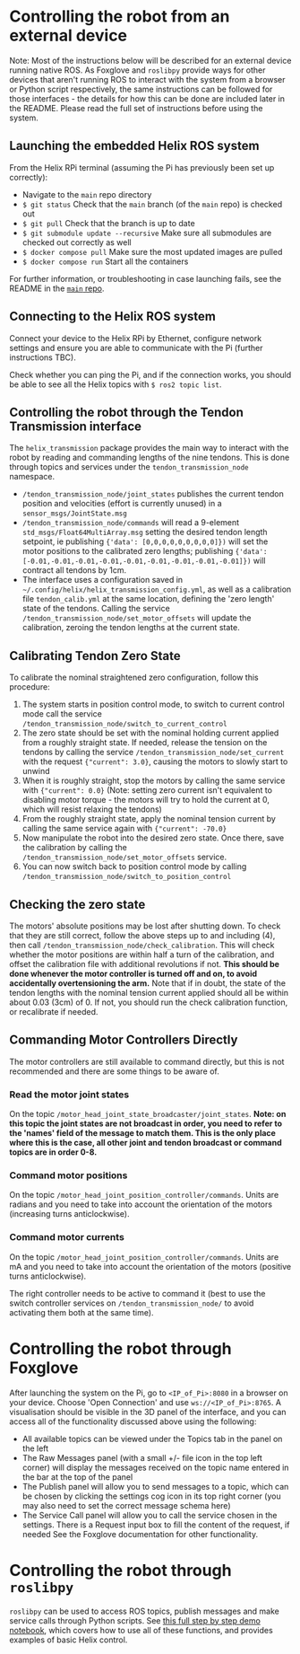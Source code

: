 # Controlling the robot from an external device
Note: Most of the instructions below will be described for an external device running native ROS. As Foxglove and `roslibpy` provide ways for other devices that aren't running ROS to interact with the system from a browser or Python script respectively, the same instructions can be followed for those interfaces - the details for how this can be done are included later in the README. Please read the full set of instructions before using the system.

## Launching the embedded Helix ROS system
From the Helix RPi terminal (assuming the Pi has previously been set up correctly):
- Navigate to the `main` repo directory
- `$ git status` Check that the `main` branch (of the `main` repo) is checked out
- `$ git pull` Check that the branch is up to date
- `$ git submodule update --recursive` Make sure all submodules are checked out correctly as well
- `$ docker compose pull` Make sure the most updated images are pulled
- `$ docker compose run` Start all the containers

For further information, or troubleshooting in case launching fails, see the README in the [`main` repo](https://github.com/helix-robotics-ag/main/tree/main).

## Connecting to the Helix ROS system
Connect your device to the Helix RPi by Ethernet, configure network settings and ensure you are able to communicate with the Pi (further instructions TBC).

Check whether you can ping the Pi, and if the connection works, you should be able to see all the Helix topics with `$ ros2 topic list`.

## Controlling the robot through the Tendon Transmission interface
The `helix_transmission` package provides the main way to interact with the robot by reading and commanding lengths of the nine tendons. This is done through topics and services under the `tendon_transmission_node` namespace.
- `/tendon_transmission_node/joint_states` publishes the current tendon position and velocities (effort is currently unused) in a `sensor_msgs/JointState.msg`
- `/tendon_transmission_node/commands` will read a 9-element `std_msgs/Float64MultiArray.msg` setting the desired tendon length setpoint, ie publishing `{'data': [0,0,0,0,0,0,0,0,0]})` will set the motor positions to the calibrated zero lengths; publishing `{'data': [-0.01,-0.01,-0.01,-0.01,-0.01,-0.01,-0.01,-0.01,-0.01]})` will contract all tendons by 1cm.
- The interface uses a configuration saved in `~/.config/helix/helix_transmission_config.yml`, as well as a calibration file `tendon_calib.yml` at the same location, defining the 'zero length' state of the tendons. Calling the service `/tendon_transmission_node/set_motor_offsets` will update the calibration, zeroing the tendon lengths at the current state.

## Calibrating Tendon Zero State
To calibrate the nominal straightened zero configuration, follow this procedure: 

1. The system starts in position control mode, to switch to current control mode call the service `/tendon_transmission_node/switch_to_current_control`
2. The zero state should be set with the nominal holding current applied from a roughly straight state. If needed, release the tension on the tendons by calling the service `/tendon_transmission_node/set_current` with the request `{"current": 3.0}`, causing the motors to slowly start to unwind
3. When it is roughly straight, stop the motors by calling the same service with `{"current": 0.0}` (Note: setting zero current isn't equivalent to disabling motor torque - the motors will try to hold the current at 0, which will resist relaxing the tendons)
4. From the roughly straight state, apply the nominal tension current by calling the same service again with `{"current": -70.0}`
5. Now manipulate the robot into the desired zero state. Once there, save the calibration by calling the `/tendon_transmission_node/set_motor_offsets` service.
6. You can now switch back to position control mode by calling `/tendon_transmission_node/switch_to_position_control`

## Checking the zero state
The motors' absolute positions may be lost after shutting down. To check that they are still correct, follow the above steps up to and including (4), then call `/tendon_transmission_node/check_calibration`. This will check whether the motor positions are within half a turn of the calibration, and offset the calibration file with additional revolutions if not. **This should be done whenever the motor controller is turned off and on, to avoid accidentally overtensioning the arm.** Note that if in doubt, the state of the tendon lengths with the nominal tension current applied should all be within about 0.03 (3cm) of 0. If not, you should run the check calibration function, or recalibrate if needed. 

## Commanding Motor Controllers Directly
The motor controllers are still available to command directly, but this is not recommended and there are some things to be aware of.
### Read the motor joint states
On the topic `/motor_head_joint_state_broadcaster/joint_states`. **Note: on this topic the joint states are not broadcast in order, you need to refer to the 'names' field of the message to match them. This is the only place where this is the case, all other joint and tendon broadcast or command topics are in order 0-8.**
### Command motor positions
On the topic `/motor_head_joint_position_controller/commands`. Units are radians and you need to take into account the orientation of the motors (increasing turns anticlockwise).
### Command motor currents
On the topic `/motor_head_joint_position_controller/commands`. Units are mA and you need to take into account the orientation of the motors (positive turns anticlockwise).

The right controller needs to be active to command it (best to use the switch controller services on `/tendon_transmission_node/` to avoid activating them both at the same time).

# Controlling the robot through Foxglove
After launching the system on the Pi, go to `<IP_of_Pi>:8080` in a browser on your device. Choose 'Open Connection' and use `ws://<IP_of_Pi>:8765`. A visualisation should be visible in the 3D panel of the interface, and you can access all of the functionality discussed above using the following:
- All available topics can be viewed under the Topics tab in the panel on the left
- The Raw Messages panel (with a small +/- file icon in the top left corner) will display the messages received on the topic name entered in the bar at the top of the panel
- The Publish panel will allow you to send messages to a topic, which can be chosen by clicking the settings cog icon in its top right corner (you may also need to set the correct message schema here)
- The Service Call panel will allow you to call the service chosen in the settings. There is a Request input box to fill the content of the request, if needed
See the Foxglove documentation for other functionality.

# Controlling the robot through `roslibpy`
`roslibpy` can be used to access ROS topics, publish messages and make service calls through Python scripts. See [this full step by step demo notebook](https://github.com/helix-robotics-ag/main/blob/main/demos/roslibpy_demo.ipynb), which covers how to use all of these functions, and provides examples of basic Helix control.
